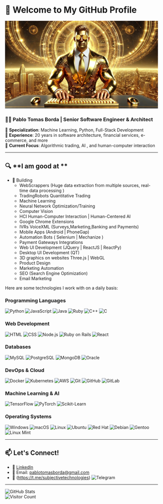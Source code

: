 # 👋 Welcome to My GitHub Profile

![Profile Banner](https://github.com/PabloBorda/PabloBorda/blob/main/heaven_back_through_code.png?raw=true)

### 🧑‍💻 **Pablo Tomas Borda** | Senior Software Engineer & Architect

🔹 **Specialization**: Machine Learning, Python, Full-Stack Development  
🔹 **Experience**: 20 years in software architecture, financial services, e-commerce, and more  
🔹 **Current Focus**: Algorithmic trading, AI , and human-computer interaction

---

## 🔍 **I am good at **
- 🧠 Building
  - WebScrappers (Huge data extraction from multiple sources, real-time data processing )
  - TradingRobots Quantitative Trading
  - Machine Learning
  - Neural Network Optimization/Training
  - Computer Vision
  - HCI Human-Computer Interaction | Human-Centered AI
  - Google Chrome Extensions
  - IVRs VoiceXML (Surveys,Marketing,Banking and Payments)
  - Mobile Apps (Android | PhoneGap)
  - Automation Bots ( Selenium | Mechanize  )
  - Payment Gateways Integrations
  - Web UI Development (JQuery | ReactJS | ReactPy)
  - Desktop UI Development (QT)
  - 3D graphics on websites Three.js | WebGL
  - Product Design
  - Marketing Automation
  - SEO (Search Engine Optimization)
  - Email Marketing

  

Here are some technologies I work with on a daily basis:

### **Programming Languages**
![Python](https://img.shields.io/badge/-Python-3776AB?style=flat-square&logo=Python&logoColor=white)
![JavaScript](https://img.shields.io/badge/-JavaScript-F7DF1E?style=flat-square&logo=javascript&logoColor=black)
![Java](https://img.shields.io/badge/-Java-007396?style=flat-square&logo=java&logoColor=white)
![Ruby](https://img.shields.io/badge/-Ruby-CC342D?style=flat-square&logo=ruby&logoColor=white)
![C++](https://img.shields.io/badge/-C++-00599C?style=flat-square&logo=c%2B%2B&logoColor=white)
![C](https://img.shields.io/badge/-C-A8B9CC?style=flat-square&logo=c&logoColor=white)

### **Web Development**
![HTML](https://img.shields.io/badge/-HTML5-E34F26?style=flat-square&logo=html5&logoColor=white)
![CSS](https://img.shields.io/badge/-CSS3-1572B6?style=flat-square&logo=css3)
![Node.js](https://img.shields.io/badge/-Node.js-339933?style=flat-square&logo=Node.js&logoColor=white)
![Ruby on Rails](https://img.shields.io/badge/-Ruby%20on%20Rails-CC0000?style=flat-square&logo=rubyonrails&logoColor=white)
![React](https://img.shields.io/badge/-React-61DAFB?style=flat-square&logo=react&logoColor=black)

### **Databases**
![MySQL](https://img.shields.io/badge/-MySQL-4479A1?style=flat-square&logo=mysql&logoColor=white)
![PostgreSQL](https://img.shields.io/badge/-PostgreSQL-336791?style=flat-square&logo=postgresql&logoColor=white)
![MongoDB](https://img.shields.io/badge/-MongoDB-47A248?style=flat-square&logo=mongodb&logoColor=white)
![Oracle](https://img.shields.io/badge/-Oracle-F80000?style=flat-square&logo=oracle&logoColor=white)

### **DevOps & Cloud**
![Docker](https://img.shields.io/badge/-Docker-2496ED?style=flat-square&logo=docker&logoColor=white)
![Kubernetes](https://img.shields.io/badge/-Kubernetes-326CE5?style=flat-square&logo=kubernetes&logoColor=white)
![AWS](https://img.shields.io/badge/-AWS-232F3E?style=flat-square&logo=amazon-aws&logoColor=white)
![Git](https://img.shields.io/badge/-Git-F05032?style=flat-square&logo=git&logoColor=white)
![GitHub](https://img.shields.io/badge/-GitHub-181717?style=flat-square&logo=github&logoColor=white)
![GitLab](https://img.shields.io/badge/-GitLab-FC6D26?style=flat-square&logo=gitlab&logoColor=white)

### **Machine Learning & AI**
![TensorFlow](https://img.shields.io/badge/-TensorFlow-FF6F00?style=flat-square&logo=tensorflow&logoColor=white)
![PyTorch](https://img.shields.io/badge/-PyTorch-EE4C2C?style=flat-square&logo=pytorch&logoColor=white)
![Scikit-Learn](https://img.shields.io/badge/-Scikit%20Learn-F7931E?style=flat-square&logo=scikit-learn&logoColor=white)

### **Operating Systems**
![Windows](https://img.shields.io/badge/Windows-0078D6?style=flat-square&logo=windows&logoColor=white)
![macOS](https://img.shields.io/badge/macOS-000000?style=flat-square&logo=apple&logoColor=white)
![Linux](https://img.shields.io/badge/Linux-FCC624?style=flat-square&logo=linux&logoColor=black)
![Ubuntu](https://img.shields.io/badge/Ubuntu-E95420?style=flat-square&logo=ubuntu&logoColor=white)
![Red Hat](https://img.shields.io/badge/Red%20Hat-EE0000?style=flat-square&logo=redhat&logoColor=white)
![Debian](https://img.shields.io/badge/Debian-A81D33?style=flat-square&logo=debian&logoColor=white)
![Gentoo](https://img.shields.io/badge/Gentoo-54487A?style=flat-square&logo=gentoo&logoColor=white)
![Linux Mint](https://img.shields.io/badge/Linux%20Mint-87CF3E?style=flat-square&logo=linux-mint&logoColor=white)

---

## 📫 **Let's Connect!**

- 💼 [LinkedIn](https://www.linkedin.com/in/your-profile)  
- 📧 Email: [pablotomasborda@gmail.com](mailto:pablotomasborda@gmail.com)
- 💬 (https://t.me/subjectivetechnologies) ![Telegram](https://img.shields.io/badge/-Telegram-2CA5E0?style=flat-square&logo=telegram&logoColor=white)

---

![GitHub Stats](https://github-readme-stats.vercel.app/api?username=PabloBorda&show_icons=true&theme=radical)  
![Visitor Count](https://komarev.com/ghpvc/?username=PabloBorda&color=blue)
